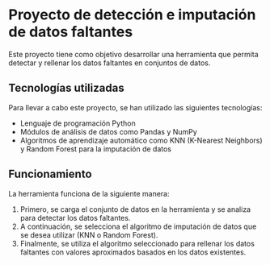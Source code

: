 # Proyecto de detección e imputación de datos faltantes
Este proyecto tiene como objetivo desarrollar una herramienta que permita detectar y rellenar los datos faltantes en conjuntos de datos.

## Tecnologías utilizadas

Para llevar a cabo este proyecto, se han utilizado las siguientes tecnologías:

-   Lenguaje de programación Python
-   Módulos de análisis de datos como Pandas y NumPy
-   Algoritmos de aprendizaje automático como KNN (K-Nearest Neighbors) y Random Forest para la imputación de datos

## Funcionamiento

La herramienta funciona de la siguiente manera:

1.  Primero, se carga el conjunto de datos en la herramienta y se analiza para detectar los datos faltantes.
2.  A continuación, se selecciona el algoritmo de imputación de datos que se desea utilizar (KNN o Random Forest).
3.  Finalmente, se utiliza el algoritmo seleccionado para rellenar los datos faltantes con valores aproximados basados en los datos existentes.